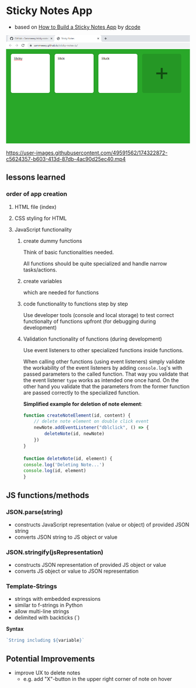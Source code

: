 # Sticky Notes App
- based on [How to Build a Sticky Notes App](https://youtu.be/Efo7nIUF2JY) by [dcode](https://twitter.com/dcodeyt)

[![app showcase screenshot](https://github.com/Sammeeey/sticky-notes-js/blob/c2d0099a9e8ae293831dbd4d28510e6db816c807/app-screenshot.PNG)](https://sammeeey.github.io/sticky-notes-js/)

https://user-images.githubusercontent.com/49591562/174322872-c5624357-b603-413d-87db-4ac90d25ec40.mp4

## lessons learned
### order of app creation
1. HTML file (index)
2. CSS styling for HTML
3. JavaScript functionality

    1. create dummy functions

        Think of basic functionalities needed.
        
        All functions should be quite specialized and handle narrow tasks/actions.
    
    2. create variables

        which are needed for functions

    3. code functionality to functions step by step
    
        Use developer tools (console and local storage) to test correct functionalty of functions upfront (for debugging during development)
    
    4. Validation functionality of functions (during development)

        Use event listeners to other specialized functions inside functions. 
        
        When calling other functions (using event listeners) simply validate the workability of the event listeners by adding `console.log`'s with passed parameters to the called function.
        That way you validate that the event listener `type` works as intended one once hand.
        On the other hand you validate that the parameters from the former function are passed correctly to the specialized function.

        **Simplified example for deletion of note element**:
        ```js
        function createNoteElement(id, content) {
            // delete note element on double click event
            newNote.addEventListener("dblclick", () => {
                deleteNote(id, newNote)
            })
        }

        function deleteNote(id, element) {
        console.log('Deleting Note...')
        console.log(id, element)
        }
        ```

## JS functions/methods
### JSON.parse(string)
- constructs JavaScript representation (value or object) of provided JSON string
- converts JSON string to JS object or value

### JSON.stringify(jsRepresentation)
- constructs JSON representation of provided JS object or value
- converts JS object or value to JSON representation

### Template-Strings
- strings with embedded expressions
- similar to f-strings in Python
- allow multi-line strings
- delimited with backticks (`)

**Syntax**
```js
`String including ${variable}`
```


## Potential Improvements
- improve UX to delete notes
    - e.g. add "X"-button in the upper right corner of note on hover
